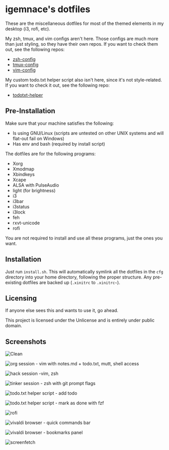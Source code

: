 # igemnace's dotfiles

These are the miscellaneous dotfiles for most of the themed elements in my
desktop (i3, rofi, etc).

My zsh, tmux, and vim configs aren't here. Those configs are much more than just
styling, so they have their own repos. If you want to check them out, see the
following repos:

- [zsh-config](https://github.com/igemnace/zsh-config)
- [tmux-config](https://github.com/igemnace/tmux-config)
- [vim-config](https://github.com/igemnace/vim-config)

My custom todo.txt helper script also isn't here, since it's not style-related.
If you want to check it out, see the following repo:

- [todotxt-helper](https://github.com/igemnace/todotxt-helper)

## Pre-Installation

Make sure that your machine satisfies the following:

- Is using GNU/Linux (scripts are untested on other UNIX systems and will
  flat-out fail on Windows)
- Has env and bash (required by install script)

The dotfiles are for the following programs:

- Xorg
- Xmodmap
- Xbindkeys
- Xcape
- ALSA with PulseAudio
- light (for brightness)
- i3
- i3bar
- i3status
- i3lock
- feh
- rxvt-unicode
- rofi

You are not required to install and use all these programs, just the ones you
want.

## Installation

Just run `install.sh`. This will automatically symlink all the dotfiles in the
`cfg` directory into your home directory, following the proper structure. Any
pre-existing dotfiles are backed up (`.xinitrc` to `.xinitrc~`).

## Licensing

If anyone else sees this and wants to use it, go ahead.

This project is licensed under the Unlicense and is entirely under public
domain.

## Screenshots

![Clean](http://i.imgur.com/J1nTsCE.png)

![org session - vim with notes.md + todo.txt, mutt, shell access](http://i.imgur.com/WVopF3C.png)

![hack session -vim, zsh](http://i.imgur.com/3ztQsik.png)

![tinker session - zsh with git prompt flags](http://i.imgur.com/NV9S2ro.png)

![todo.txt helper script - add todo](http://i.imgur.com/p6P629f.png)

![todo.txt helper script - mark as done with fzf](http://i.imgur.com/nMnxMaQ.png)

![rofi](http://i.imgur.com/erFiEBN.png)

![vivaldi browser - quick commands bar](http://i.imgur.com/jOT9bBn.png)

![vivaldi browser - bookmarks panel](http://i.imgur.com/0vZWKb5.png)

![screenfetch](http://i.imgur.com/fAzL84l.png)
